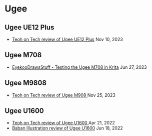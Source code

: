 # Ugee

## Ugee UE12 Plus

* [Teoh on Tech review of Ugee UE12 Plus](https://www.youtube.com/watch?v=9TPd3Zl6thY) Nov 10, 2023

## Ugee M708

* [EyekooDrawsStuff - Testing the Ugee M708 in Krita](https://www.youtube.com/watch?v=7-VJ5feZbIw) Jun 27, 2023

## Ugee M9808

* [Teoh on Tech review of Ugee M908 ](https://www.youtube.com/watch?v=aBp2Rk2vsoM)Nov 25, 2023

## Ugee U1600&#x20;

* [Teoh on Tech review of Ugee U1600 ](https://www.youtube.com/watch?v=k6wTWyzPyBI)Apr 21, 2022
* [Baban Illustration review of Ugee U1600](https://www.youtube.com/watch?v=kLSbRFmRkk8) Jun 18, 2022
